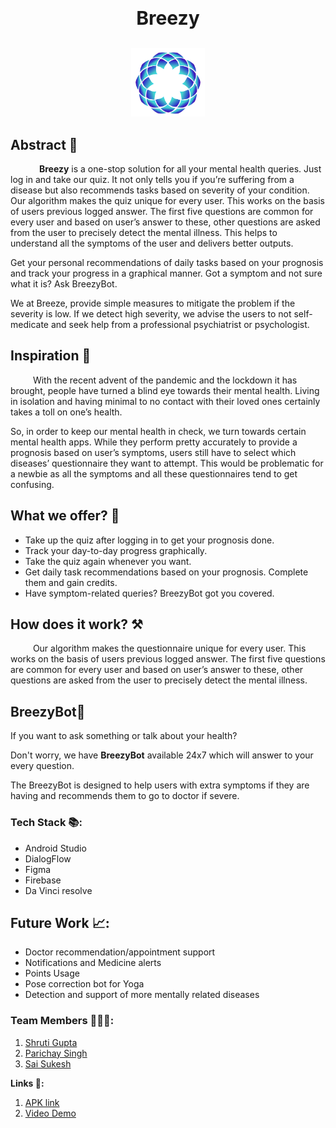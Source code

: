 # <p align="center" style="font-size:30px;">Breezy</p>

<p align="center"><img src="https://github.com/Parichay-Singh/Breezy/blob/main/app/src/main/res/drawable/circlebreezy.png" height="110px"/></p>

## Abstract 📝

&emsp;&emsp;&emsp; **Breezy** is a one-stop solution for all your mental health queries. Just log in and take our quiz. It not only tells you if you’re suffering from a disease but also recommends tasks based on severity of your condition. Our algorithm makes the quiz unique for every user. This works on the basis of users previous logged answer. The first five questions are common for every user and based on user’s answer to these, other questions are asked from the user to precisely detect the mental illness. This helps to understand all the symptoms of the user and delivers better outputs.

Get your personal recommendations of daily tasks based on your prognosis and track your progress in a graphical manner. Got a symptom and not sure what it is? Ask BreezyBot. 

We at Breeze, provide simple measures to mitigate the problem if the severity is low. If we detect high severity, we advise the users to not self-medicate and seek help from a professional psychiatrist or psychologist. 

## Inspiration 💭

&emsp; &emsp; With the recent advent of the pandemic and the lockdown it has brought, people have turned a blind eye towards their mental health. Living in isolation and having minimal to no contact with their loved ones certainly takes a toll on one’s health.

So, in order to keep our mental health in check, we turn towards certain mental health apps. While they perform pretty accurately to provide a prognosis based on user’s symptoms, users still have to select which diseases’ questionnaire they want to attempt. This would be problematic for a newbie as all the symptoms and all these questionnaires tend to get confusing.

## What we offer? 🧠

 - Take up the quiz after logging in to get your prognosis done.
 - Track your day-to-day progress graphically.
 - Take the quiz again whenever you want.
 - Get daily task recommendations based on your prognosis. Complete them and gain credits.
 - Have symptom-related queries? BreezyBot got you covered.

## How does it work? ⚒

&emsp; &emsp; Our algorithm makes the questionnaire unique for every user. This works on the basis of users previous logged answer. The first five questions are common for every user and based on user’s answer to these, other questions are asked from the user to precisely detect the mental illness. 

## BreezyBot🤖

If you want to ask something or talk about your health?

Don't worry, we have **BreezyBot** available 24x7 which will answer to your every question.

The BreezyBot is designed to help users with extra symptoms if they are having and recommends them to go to doctor if severe.

### **Tech Stack 📚:**

- Android Studio
- DialogFlow
- Figma
- Firebase
- Da Vinci resolve

## Future Work 📈:

- Doctor recommendation/appointment support
- Notifications and Medicine alerts
- Points Usage
- Pose correction bot for Yoga
- Detection and support of more mentally related diseases

### **Team Members 👨🏻‍💻:**

1. [Shruti Gupta](https://github.com/shruti8301)
2. [Parichay Singh](https://github.com/Parichay-Singh)
3. [Sai Sukesh](https://github.com/saisukesh04)

**Links 🔗:**
1. [APK link](https://firebasestorage.googleapis.com/v0/b/breezy-ea780.appspot.com/o/breezy.apk?alt=media&token=6549e72a-5c6e-4a7d-8f75-fb807beb887b)
2. [Video Demo](https://youtu.be/HjjZqf9S4hY)

